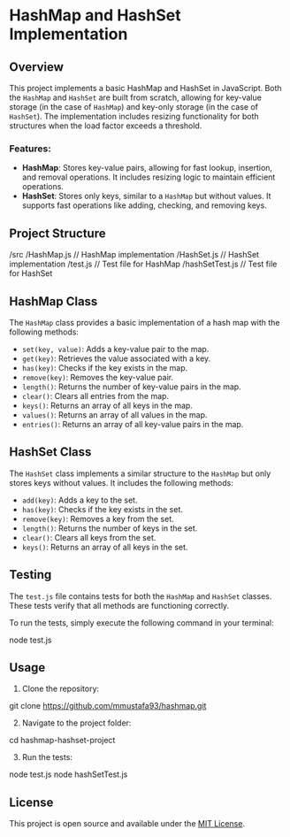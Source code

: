 # HashMap and HashSet Implementation

## Overview

This project implements a basic HashMap and HashSet in JavaScript. Both the `HashMap` and `HashSet` are built from scratch, allowing for key-value storage (in the case of `HashMap`) and key-only storage (in the case of `HashSet`). The implementation includes resizing functionality for both structures when the load factor exceeds a threshold.

### Features:
- **HashMap**: Stores key-value pairs, allowing for fast lookup, insertion, and removal operations. It includes resizing logic to maintain efficient operations.
- **HashSet**: Stores only keys, similar to a `HashMap` but without values. It supports fast operations like adding, checking, and removing keys.

## Project Structure

/src
/HashMap.js        // HashMap implementation
/HashSet.js        // HashSet implementation
/test.js           // Test file for HashMap 
/hashSetTest.js    // Test file for HashSet

## HashMap Class

The `HashMap` class provides a basic implementation of a hash map with the following methods:
- `set(key, value)`: Adds a key-value pair to the map.
- `get(key)`: Retrieves the value associated with a key.
- `has(key)`: Checks if the key exists in the map.
- `remove(key)`: Removes the key-value pair.
- `length()`: Returns the number of key-value pairs in the map.
- `clear()`: Clears all entries from the map.
- `keys()`: Returns an array of all keys in the map.
- `values()`: Returns an array of all values in the map.
- `entries()`: Returns an array of all key-value pairs in the map.

## HashSet Class

The `HashSet` class implements a similar structure to the `HashMap` but only stores keys without values. It includes the following methods:
- `add(key)`: Adds a key to the set.
- `has(key)`: Checks if the key exists in the set.
- `remove(key)`: Removes a key from the set.
- `length()`: Returns the number of keys in the set.
- `clear()`: Clears all keys from the set.
- `keys()`: Returns an array of all keys in the set.

## Testing

The `test.js` file contains tests for both the `HashMap` and `HashSet` classes. These tests verify that all methods are functioning correctly.

To run the tests, simply execute the following command in your terminal:

node test.js

## Usage

1. Clone the repository:

git clone https://github.com/mmustafa93/hashmap.git

2. Navigate to the project folder:

cd hashmap-hashset-project

3. Run the tests:

node test.js
node hashSetTest.js

## License

This project is open source and available under the [MIT License](LICENSE).
